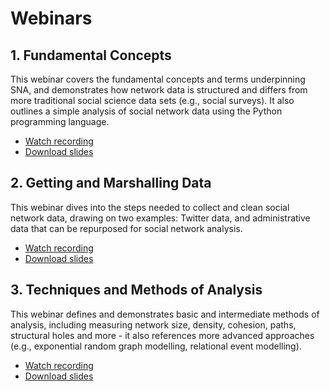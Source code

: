 # Webinars

## 1. Fundamental Concepts
This webinar covers the fundamental concepts and terms underpinning SNA, and demonstrates how network data is structured and differs from more traditional social science data sets (e.g., social surveys). It also outlines a simple analysis of social network data using the Python programming language.
* [Watch recording](https://www.youtube.com/watch?v=PJOM0m_WeTA)
* [Download slides](./sna-fundamentals-2020-09-01.pdf)

## 2. Getting and Marshalling Data
This webinar dives into the steps needed to collect and clean social network data, drawing on two examples: Twitter data, and administrative data that can be repurposed for social network analysis.
* [Watch recording](https://www.youtube.com/watch?v=csvl3oZMVjg)
* [Download slides](./sna-getting-data-2020-09-15.pdf)

## 3. Techniques and Methods of Analysis
This webinar defines and demonstrates basic and intermediate methods of analysis, including measuring network size, density, cohesion, paths, structural holes and more - it also references more advanced approaches (e.g., exponential random graph modelling, relational event modelling).
* [Watch recording](https://www.youtube.com/watch?v=9vg3F4J-Tww)
* [Download slides](./sna-analysis-2020-09-29.pdf)
